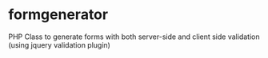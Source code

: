 formgenerator
=============

PHP Class to generate forms with both server-side and client side validation (using jquery validation plugin)

